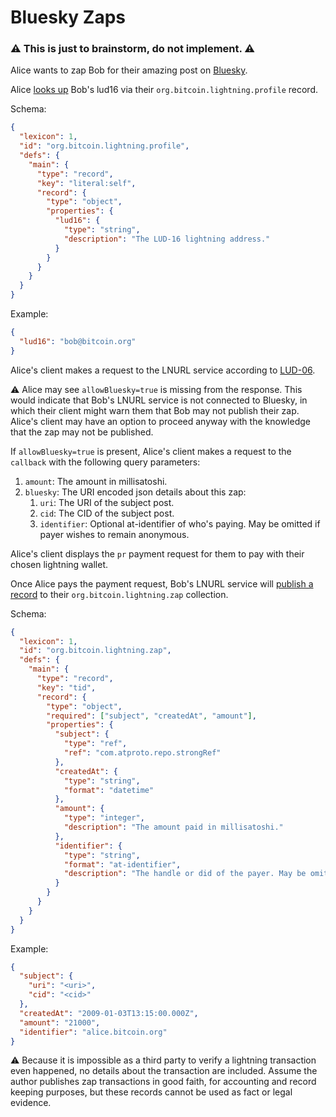 # Bluesky Zaps

### ⚠️ This is just to brainstorm, do not implement. ⚠️

Alice wants to zap Bob for their amazing post on [Bluesky](https://bsky.app/).

Alice [looks up](https://atproto.com/lexicons/com-atproto-repo#comatprotorepogetrecord) Bob's lud16 via their `org.bitcoin.lightning.profile` record.

Schema:

```json
{
  "lexicon": 1,
  "id": "org.bitcoin.lightning.profile",
  "defs": {
    "main": {
      "type": "record",
      "key": "literal:self",
      "record": {
        "type": "object",
        "properties": {
          "lud16": {
            "type": "string",
            "description": "The LUD-16 lightning address."
          }
        }
      }
    }
  }
}
```

Example:

```json
{
  "lud16": "bob@bitcoin.org"
}
```

Alice's client makes a request to the LNURL service according to [LUD-06](https://github.com/lnurl/luds/blob/luds/06.md).

⚠️ Alice may see `allowBluesky=true` is missing from the response. This would indicate that Bob's LNURL service is not connected to Bluesky, in which their client might warn them that Bob may not publish their zap. Alice's client may have an option to proceed anyway with the knowledge that the zap may not be published.

If `allowBluesky=true` is present, Alice's client makes a request to the `callback` with the following query parameters:

1. `amount`: The amount in millisatoshi.
2. `bluesky`: The URI encoded json details about this zap:
   1. `uri`: The URI of the subject post.
   2. `cid`: The CID of the subject post.
   3. `identifier`: Optional at-identifier of who's paying. May be omitted if payer wishes to remain anonymous.

Alice's client displays the `pr` payment request for them to pay with their chosen lightning wallet.

Once Alice pays the payment request, Bob's LNURL service will [publish a record](https://atproto.com/lexicons/com-atproto-repo#comatprotorepocreaterecord) to their `org.bitcoin.lightning.zap` collection.

Schema:

```json
{
  "lexicon": 1,
  "id": "org.bitcoin.lightning.zap",
  "defs": {
    "main": {
      "type": "record",
      "key": "tid",
      "record": {
        "type": "object",
        "required": ["subject", "createdAt", "amount"],
        "properties": {
          "subject": {
            "type": "ref",
            "ref": "com.atproto.repo.strongRef"
          },
          "createdAt": {
            "type": "string",
            "format": "datetime"
          },
          "amount": {
            "type": "integer",
            "description": "The amount paid in millisatoshi."
          },
          "identifier": {
            "type": "string",
            "format": "at-identifier",
            "description": "The handle or did of the payer. May be omitted if the payer wishes to remain anonymous."
          }
        }
      }
    }
  }
}
```

Example:

```json
{
  "subject": {
    "uri": "<uri>",
    "cid": "<cid>"
  },
  "createdAt": "2009-01-03T13:15:00.000Z",
  "amount": "21000",
  "identifier": "alice.bitcoin.org"
}
```

⚠️ Because it is impossible as a third party to verify a lightning transaction even happened, no details about the transaction are included. Assume the author publishes zap transactions in good faith, for accounting and record keeping purposes, but these records cannot be used as fact or legal evidence.
